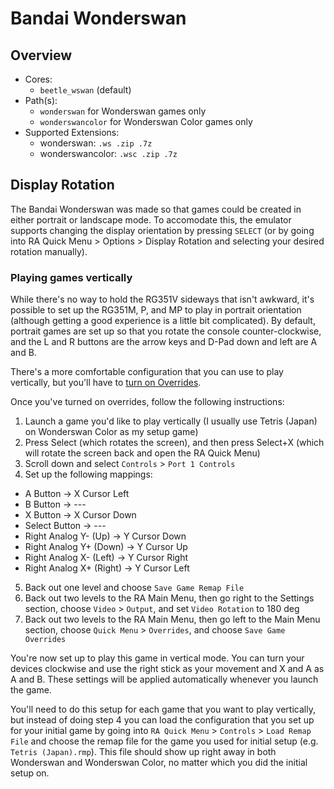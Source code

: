# Bandai Wonderswan

## Overview

- Cores:
  - `beetle_wswan` (default)
- Path(s): 
  - `wonderswan` for Wonderswan games only
  - `wonderswancolor` for Wonderswan Color games only
- Supported Extensions:
  - wonderswan: `.ws .zip .7z`
  - wonderswancolor: `.wsc .zip .7z`

## Display Rotation

The Bandai Wonderswan was made so that games could be created in either portrait or landscape mode. To accomodate this, the emulator supports changing the display orientation by pressing `SELECT` (or by going into RA Quick Menu > Options > Display Rotation and selecting your desired rotation manually).

### Playing games vertically

While there's no way to hold the RG351V sideways that isn't awkward, it's possible to set up the RG351M, P, and MP to play in portrait orientation (although getting a good experience is a little bit complicated). By default, portrait games are set up so that  you rotate the console counter-clockwise, and the L and R buttons are the arrow keys and D-Pad down and left are A and B.

There's a more comfortable configuration that you can use to play vertically, but you'll have to [turn on Overrides](Advanced-Topics#retroarch-overrides).

Once you've turned on overrides, follow the following instructions:

1. Launch a game you'd like to play vertically (I usually use Tetris (Japan) on Wonderswan Color as my setup game)
2. Press Select (which rotates the screen), and then press Select+X (which will rotate the screen back and open the RA Quick Menu)
3. Scroll down and select `Controls` > `Port 1 Controls`
4. Set up the following mappings:
  - A Button -> X Cursor Left
  - B Button -> ---
  - X Button -> X Cursor Down
  - Select Button -> ---
  - Right Analog Y- (Up) -> Y Cursor Down
  - Right Analog Y+ (Down) -> Y Cursor Up
  - Right Analog X- (Left) -> Y Cursor Right
  - Right Analog X+ (Right) -> Y Cursor Left
5. Back out one level and choose `Save Game Remap File`
6. Back out two levels to the RA Main Menu, then go right to the Settings section, choose `Video` > `Output`, and set `Video Rotation` to 180 deg
7. Back out two levels to the RA Main Menu, then go left to the Main Menu section, choose `Quick Menu` > `Overrides`, and choose `Save Game Overrides`

You're now set up to play this game in vertical mode. You can turn your devices clockwise and use the right stick as your movement and X and A as A and B. These settings will be applied automatically whenever you launch the game.

You'll need to do this setup for each game that you want to play vertically, but instead of doing step 4 you can load the configuration that you set up for your initial game by going into `RA Quick Menu` > `Controls` > `Load Remap File` and choose the remap file for the game you used for initial setup (e.g. `Tetris (Japan).rmp`). This file should show up right away in both Wonderswan and Wonderswan Color, no matter which you did the initial setup on.
